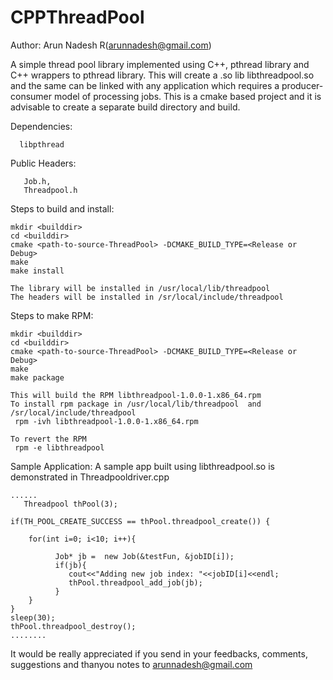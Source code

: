 # CPPThreadPool
Author: Arun Nadesh R(arunnadesh@gmail.com)

A simple thread pool library implemented using C++,  pthread library and C++ wrappers to pthread library. 
This will create a .so lib libthreadpool.so and the same can be linked with any application which requires
a producer-consumer model of processing jobs.
This is a cmake based project and it is advisable to create a separate build directory and build.

Dependencies: 

      libpthread

Public Headers:

       Job.h,
       Threadpool.h

Steps to build and install:
    
    mkdir <builddir>
    cd <builddir>
    cmake <path-to-source-ThreadPool> -DCMAKE_BUILD_TYPE=<Release or Debug>
    make
    make install
    
    The library will be installed in /usr/local/lib/threadpool
    The headers will be installed in /sr/local/include/threadpool

Steps to make RPM:

    mkdir <builddir>
    cd <builddir>
    cmake <path-to-source-ThreadPool> -DCMAKE_BUILD_TYPE=<Release or Debug>
    make  
    make package
    
    This will build the RPM libthreadpool-1.0.0-1.x86_64.rpm
    To install rpm package in /usr/local/lib/threadpool  and /sr/local/include/threadpool
     rpm -ivh libthreadpool-1.0.0-1.x86_64.rpm
     
    To revert the RPM
     rpm -e libthreadpool
     
Sample Application:
   A sample app built using libthreadpool.so is demonstrated in Threadpooldriver.cpp
   
    ......
       Threadpool thPool(3);

    if(TH_POOL_CREATE_SUCCESS == thPool.threadpool_create()) {

        for(int i=0; i<10; i++){

              Job* jb =  new Job(&testFun, &jobID[i]);
              if(jb){
                 cout<<"Adding new job index: "<<jobID[i]<<endl;
                 thPool.threadpool_add_job(jb);
              }
        }
    }
    sleep(30);
    thPool.threadpool_destroy();
    ........



It would be really appreciated if you send in your feedbacks, comments, suggestions and thanyou notes to arunnadesh@gmail.com 
